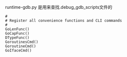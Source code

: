 runtime-gdb.py 是用来查找.debug\_gdb\_scripts文件的

```
#
# Register all convenience functions and CLI commands
#
GoLenFunc()
GoCapFunc()
DTypeFunc()
GoroutinesCmd()
GoroutineCmd()
GoIfaceCmd()

```



 

